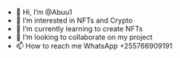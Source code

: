 - 👋 Hi, I’m @Abuu1
- 👀 I’m interested in NFTs and Crypto 
- 🌱 I’m currently learning to create NFTs
- 💞️ I’m looking to collaborate on my project
- 📫 How to reach me WhatsApp +255766909191

<!---
Abuu1/Abuu1 is a ✨ special ✨ repository because its `README.md` (this file) appears on your GitHub profile.
You can click the Preview link to take a look at your changes.
--->
